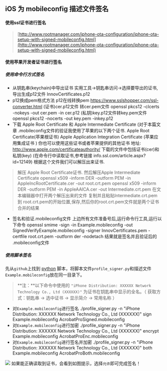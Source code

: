 ## iOS 为 mobileconfig 描述文件签名



#### 使用ssl证书进行签名

> [http://www.rootmanager.com/iphone-ota-configuration/iphone-ota-setup-with-signed-mobileconfig.html](http://www.rootmanager.com/iphone-ota-configuration/iphone-ota-setup-with-signed-mobileconfig.html)



#### 使用苹果开发者证书进行签名

##### 使用命令行方式签名
- 从钥匙串(keychain)中导出证书
      实用工具->钥匙串访问->选择要导出的证书,导出生成p12文件 InnovCertificates.p12
- p12换成pem格式方法
      p12在线转换pem   https://www.sslshopper.com/ssl-converter.html
      (证书)cer.p12文件 转cer.pem文件
      openssl pkcs12 -clcerts -nokeys -out cer.pem -in cer.p12
      (私钥)key.p12文件转key.pem文件
      openssl pkcs12 -nocerts -out key.pem -inkey.p12
- 下载 Apple Root Certificate 和 Apple Intermediate Certificate
      (对于本篇文章 .mobileconfig文件的验证我使用了苹果的以下两个证书.
      Apple Root Certificate(苹果根证书)
      Apple Application Integration Certificate (苹果应用集成证书 )
      你也可以使用这些证书或者苹果提供的其他证书 地址:         http://www.apple.com/certificateauthority/
      下载的文件中包括证书(cer)和私钥(key)
      (在命令行中读取证书,参考链接 info.ssl.com/article.aspx?id=12149)
      根据这个文件我们可以解压出来证书.
> 解压 Apple Root Certificate证书. 然后解压Apple Intermediate Certificate
> openssl x509 -inform DER -outform PEM -in AppleIncRootCertificate.cer -out root.crt.pem
> openssl x509 -inform DER -outform PEM -in AppleAAICA.cer -out Intermediate.crt.pem 
> 在文本编辑器中打开两个解压出来的文件
> 复制并且粘贴Intermediate.crt.pem 到 root.crt.pem的开始位置,保存,然后你的root.crt.pem文件就是两个证书合并的结果

- 签名和验证.mobileconfig文件
上边所有文件准备号后,运行命令行工具,运行以下命令
openssl smime -sign -in Example.mobileconfig -out SignedVerifyExample.mobileconfig -signer InnovCertificates.pem -certfile root.crt.pem -outform der -nodetach
结果就是签名并且验证后的 .mobileconfig文件



##### 使用脚本签名

先从`github`上找到 [python](https://github.com/nmcspadden/ProfileSigner) 脚本，将脚本文件`profile_signer.py`和描述文件`Example.mobileconfig`放在同一目录下。
> **注：**以下命令中使用的 `"iPhone Distribution: XXXXXX Network Technology Co., Ltd (XXXXXX)"`  为证书在钥匙串中显示的全名。（ 获取方式：钥匙串 -> 选中证书 -> 显示简介 -> 常用名称 ）

- 对`Example.mobileconfig`进行签名
      ./profile_signer.py -n "iPhone Distribution: XXXXXX Network Technology Co., Ltd (XXXXXX)" sign Example.mobileconfig AcrobatProSigned.mobileconfig
- 对`Example.mobileconfig`进行加密
      ./profile_signer.py -n "iPhone Distribution: XXXXXX Network Technology Co., Ltd (XXXXXX)" encrypt Example.mobileconfig AcrobatProEnc.mobileconfig
- 对`Example.mobileconfig`进行签名并加密
      ./profile_signer.py -n "iPhone Distribution: XXXXXX Network Technology Co., Ltd (XXXXXX)" both Example.mobileconfig AcrobatProBoth.mobileconfig

![](http://upload-images.jianshu.io/upload_images/1599548-f24a5549d881c19b.png?imageMogr2/auto-orient/strip%7CimageView2/2/w/1240)
如果能正确读取到证书，会看到如图提示，选择`允许`即可完成签名！